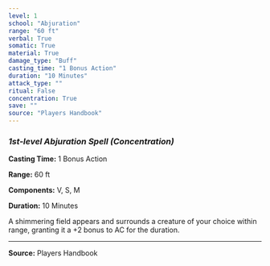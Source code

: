 ```yaml
---
level: 1
school: "Abjuration"
range: "60 ft"
verbal: True
somatic: True
material: True
damage_type: "Buff"
casting_time: "1 Bonus Action"
duration: "10 Minutes"
attack_type: ""
ritual: False
concentration: True
save: ""
source: "Players Handbook"
---
```


### *1st-level Abjuration Spell* *(Concentration)*

**Casting Time:** 1 Bonus Action

**Range:** 60 ft

**Components:** V, S, M

**Duration:** 10 Minutes

A shimmering field appears and surrounds a creature of your choice within range, granting it a +2 bonus to AC for the duration.

---
**Source:** Players Handbook

